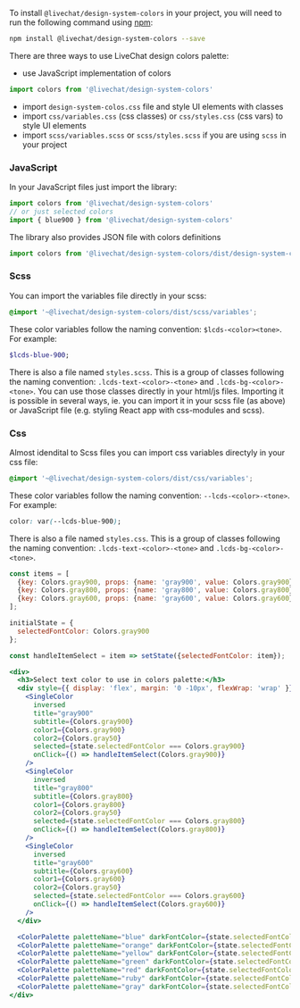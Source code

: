 To install `@livechat/design-system-colors` in your project, you will need to run the following
command using [npm](https://www.npmjs.com/):

```bash
npm install @livechat/design-system-colors --save
```


There are three ways to use LiveChat design colors palette:
- use JavaScript implementation of colors
```js static
import colors from '@livechat/design-system-colors'
```
- import `design-system-colos.css` file and style UI elements with classes
- import `css/variables.css` (css classes) or `css/styles.css` (css vars) to style UI elements
- import `scss/variables.scss` or `scss/styles.scss` if you are using `scss` in your project

### JavaScript

In your JavaScript files just import the library:

```js static
import colors from '@livechat/design-system-colors'
// or just selected colors
import { blue900 } from '@livechat/design-system-colors'
```

The library also provides JSON file with colors definitions
```js static
import colors from '@livechat/design-system-colors/dist/design-system-colors.json'
```

### Scss

You can import the variables file directly in your scss:

```scss
@import '~@livechat/design-system-colors/dist/scss/variables';
```

These color variables follow the naming convention: `$lcds-<color><tone>`.
For example:

```scss
$lcds-blue-900;
```

There is also a file named `styles.scss`. This is a group of classes following the naming convention: `.lcds-text-<color>-<tone>` and `.lcds-bg-<color>-<tone>`. You can use those classes directly in your html/js files. Importing it is possible in several ways, ie. you can import it in your scss file (as above) or JavaScript file (e.g. styling React app with css-modules and scss).

### Css

Almost idendital to Scss files you can import css variables directyly in your css file:

```scss
@import '~@livechat/design-system-colors/dist/css/variables';
```

These color variables follow the naming convention: `--lcds-<color>-<tone>`.
For example:

```css
color: var(--lcds-blue-900);
```

There is also a file named `styles.css`. This is a group of classes following the naming convention: `.lcds-text-<color>-<tone>` and `.lcds-bg-<color>-<tone>`.

```jsx noeditor
const items = [
  {key: Colors.gray900, props: {name: 'gray900', value: Colors.gray900}},
  {key: Colors.gray800, props: {name: 'gray800', value: Colors.gray800}},
  {key: Colors.gray600, props: {name: 'gray600', value: Colors.gray600}}
];

initialState = {
  selectedFontColor: Colors.gray900
};

const handleItemSelect = item => setState({selectedFontColor: item});

<div>
  <h3>Select text color to use in colors palette:</h3>
  <div style={{ display: 'flex', margin: '0 -10px', flexWrap: 'wrap' }}>
    <SingleColor
      inversed
      title="gray900"
      subtitle={Colors.gray900}
      color1={Colors.gray900}
      color2={Colors.gray50}
      selected={state.selectedFontColor === Colors.gray900}
      onClick={() => handleItemSelect(Colors.gray900)}
    />
    <SingleColor
      inversed
      title="gray800"
      subtitle={Colors.gray800}
      color1={Colors.gray800}
      color2={Colors.gray50}
      selected={state.selectedFontColor === Colors.gray800}
      onClick={() => handleItemSelect(Colors.gray800)}
    />
    <SingleColor
      inversed
      title="gray600"
      subtitle={Colors.gray600}
      color1={Colors.gray600}
      color2={Colors.gray50}
      selected={state.selectedFontColor === Colors.gray600}
      onClick={() => handleItemSelect(Colors.gray600)}
    />
  </div>

  <ColorPalette paletteName="blue" darkFontColor={state.selectedFontColor} />
  <ColorPalette paletteName="orange" darkFontColor={state.selectedFontColor} />
  <ColorPalette paletteName="yellow" darkFontColor={state.selectedFontColor} />
  <ColorPalette paletteName="green" darkFontColor={state.selectedFontColor} />
  <ColorPalette paletteName="red" darkFontColor={state.selectedFontColor} />
  <ColorPalette paletteName="ruby" darkFontColor={state.selectedFontColor} />
  <ColorPalette paletteName="gray" darkFontColor={state.selectedFontColor} />
</div>
```
